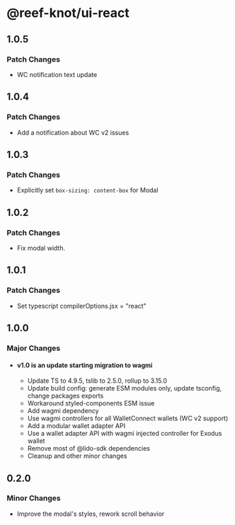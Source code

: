 # @reef-knot/ui-react

## 1.0.5

### Patch Changes

- WC notification text update

## 1.0.4

### Patch Changes

- Add a notification about WC v2 issues

## 1.0.3

### Patch Changes

- Explicitly set `box-sizing: content-box` for Modal

## 1.0.2

### Patch Changes

- Fix modal width.

## 1.0.1

### Patch Changes

- Set typescript compilerOptions.jsx = "react"

## 1.0.0

### Major Changes

- #### v1.0 is an update starting migration to wagmi
  - Update TS to 4.9.5, tslib to 2.5.0, rollup to 3.15.0
  - Update build config: generate ESM modules only, update tsconfig, change packages exports
  - Workaround styled-components ESM issue
  - Add wagmi dependency
  - Use wagmi controllers for all WalletConnect wallets (WC v2 support)
  - Add a modular wallet adapter API
  - Use a wallet adapter API with wagmi injected controller for Exodus wallet
  - Remove most of @lido-sdk dependencies
  - Cleanup and other minor changes

## 0.2.0

### Minor Changes

- Improve the modal's styles, rework scroll behavior
